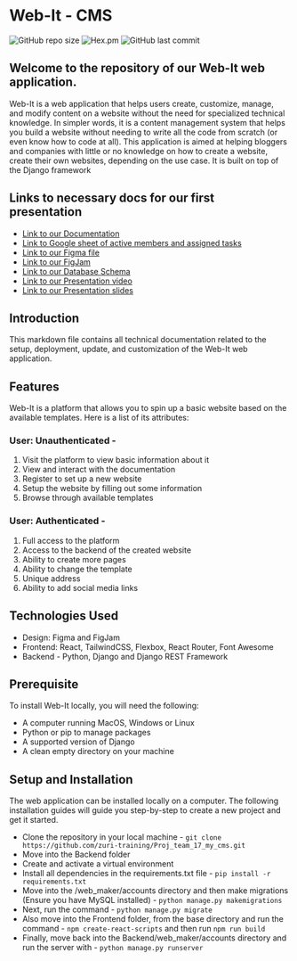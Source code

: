 # Web-It - CMS

![GitHub repo size](https://img.shields.io/github/repo-size/zuri-training/Proj_team_17_my_cms?logo=github&style=for-the-badge)
![Hex.pm](https://img.shields.io/hexpm/l/plug?style=for-the-badge)
![GitHub last commit](https://img.shields.io/github/last-commit/zuri-training/Proj_team_17_my_cms?style=for-the-badge)

## Welcome to the repository of our Web-It web application.

Web-It is a web application that helps users create, customize, manage, and modify content on a website without the need for specialized technical knowledge. In simpler words, it is a content management system that helps you build a website without needing to write all the code from scratch (or even know how to code at all).
This application is aimed at helping bloggers and companies with little or no knowledge on how to create a website, create their own websites, depending on the use case. It is built on top of the Django framework

## Links to necessary docs for our first presentation

- [Link to our Documentation](https://docs.google.com/document/d/1QcRuKKh-H820re8t0NY9Rf9wGXVA_yY7LYIW_ivLpyY/edit?usp=sharing)
- [Link to Google sheet of active members and assigned tasks](https://docs.google.com/spreadsheets/d/1OhgptYtAjZZTQdHJEXoNbr9gJol6QgNZnJPQheVJ6vI/edit?usp=sharing)
- [Link to our Figma file](https://www.figma.com/file/Uli9IZeFBp4ZlCe46ui6dI/CMS?node-id=244%3A131)
- [Link to our FigJam](https://www.figma.com/file/DxpCUvLWq0b07Bn63LtBwi/Untitled?node-id=0%3A1)
- [Link to our Database Schema](https://www.figma.com/file/Yc6wSiRK9RwBwcHFr8ZqcM/cms-schema?node-id=0%3A1T)
- [Link to our Presentation video](https://drive.google.com/file/d/1LUQruvH3ZXqwkxbltWtDIqWfstui_EBc/view?usp=sharing)
- [Link to our Presentation slides](https://www.figma.com/file/Uli9IZeFBp4ZlCe46ui6dI/CMS?node-id=1000%3A2167)

## Introduction

This markdown file contains all technical documentation related to the setup, deployment, update, and customization of the Web-It web application.

## Features

Web-It is a platform that allows you to spin up a basic website based on the available templates. Here is a list of its attributes:

### User: Unauthenticated -

1. Visit the platform to view basic information about it
2. View and interact with the documentation
3. Register to set up a new website
4. Setup the website by filling out some information
5. Browse through available templates 

### User: Authenticated -

1. Full access to the platform
2. Access to the backend of the created website
3. Ability to create more pages
4. Ability to change the template
5. Unique address
6. Ability to add social media links

## Technologies Used

- Design: Figma and FigJam
- Frontend: React, TailwindCSS, Flexbox, React Router, Font Awesome
- Backend - Python, Django and Django REST Framework

## Prerequisite 

To install Web-It locally, you will need the following:
- A computer running MacOS, Windows or Linux 
- Python or pip to manage packages 
- A supported version of Django 
- A clean empty directory on your machine 

## Setup and Installation

The web application can be installed locally on a computer. The following installation guides will guide you step-by-step to create a new project and get it started.

- Clone the repository in your local machine - `git clone https://github.com/zuri-training/Proj_team_17_my_cms.git`
- Move into the Backend folder
- Create and activate a virtual environment
- Install all dependencies in the requirements.txt file - `pip install -r requirements.txt`
- Move into the /web_maker/accounts directory and then make migrations (Ensure you have MySQL installed) - `python manage.py makemigrations`
- Next, run the command - `python manage.py migrate`
- Also move into the Frontend folder, from the base directory and run the command - `npm create-react-scripts` and then run `npm run build`
- Finally, move back into the Backend/web_maker/accounts directory and run the server with - `python manage.py runserver`
